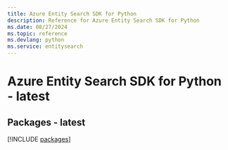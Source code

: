 ```yaml
---
title: Azure Entity Search SDK for Python
description: Reference for Azure Entity Search SDK for Python
ms.date: 08/27/2024
ms.topic: reference
ms.devlang: python
ms.service: entitysearch
---
```

# Azure Entity Search SDK for Python - latest
## Packages - latest
[!INCLUDE [packages](entity-search-index.md)]